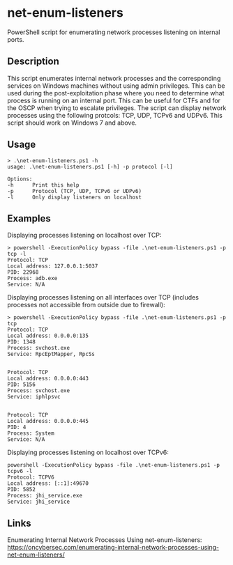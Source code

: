 # net-enum-listeners

PowerShell script for enumerating network processes listening on internal ports.

## Description

This script enumerates internal network processes and the corresponding services on Windows machines without using admin privileges. This can be used during the post-exploitation phase where you need to determine what process is running on an internal port. This can be useful for CTFs and for the OSCP when trying to escalate privileges. The script can display network processes using the following protcols: TCP, UDP, TCPv6 and UDPv6. This script should work on Windows 7 and above.

## Usage

```
> .\net-enum-listeners.ps1 -h
usage: .\net-enum-listeners.ps1 [-h] -p protocol [-l]

Options:
-h      Print this help
-p      Protocol (TCP, UDP, TCPv6 or UDPv6)
-l      Only display listeners on localhost
```

## Examples

Displaying processes listening on localhost over TCP:

```
> powershell -ExecutionPolicy bypass -file .\net-enum-listeners.ps1 -p tcp -l
Protocol: TCP
Local address: 127.0.0.1:5037
PID: 22968
Process: adb.exe
Service: N/A
```

Displaying processes listening on all interfaces over TCP (includes processes not accessible from outside due to firewall):

```
> powershell -ExecutionPolicy bypass -file .\net-enum-listeners.ps1 -p tcp
Protocol: TCP
Local address: 0.0.0.0:135
PID: 1348
Process: svchost.exe
Service: RpcEptMapper, RpcSs


Protocol: TCP
Local address: 0.0.0.0:443
PID: 5156
Process: svchost.exe
Service: iphlpsvc


Protocol: TCP
Local address: 0.0.0.0:445
PID: 4
Process: System
Service: N/A
```

Displaying processes listening on localhost over TCPv6:

```
powershell -ExecutionPolicy bypass -file .\net-enum-listeners.ps1 -p tcpv6 -l
Protocol: TCPV6
Local address: [::1]:49670
PID: 5852
Process: jhi_service.exe
Service: jhi_service
```

## Links

Enumerating Internal Network Processes Using net-enum-listeners: https://oncybersec.com/enumerating-internal-network-processes-using-net-enum-listeners/
